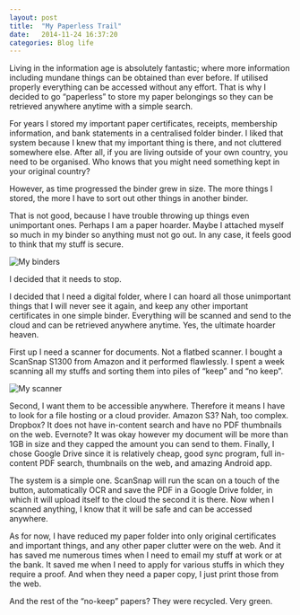 ```yaml
---
layout: post
title:  "My Paperless Trail"
date:   2014-11-24 16:37:20
categories: Blog life
---
```


Living in the information age is absolutely fantastic; where more information including mundane things can be obtained than ever before. If utilised properly everything can be accessed without any effort. That is why I decided to go “paperless” to store my paper belongings so they can be retrieved anywhere anytime with a simple search.

For years I stored my important paper certificates, receipts, membership information, and bank statements in a centralised folder binder. I liked that system because I knew that my important thing is there, and not cluttered somewhere else. After all, if you are living outside of your own country, you need to be organised. Who knows that you might need something kept in your original country? 

However, as time progressed the binder grew in size. The more things I stored, the more I have to sort out other things in another binder.

That is not good, because I have trouble throwing up things even unimportant ones. Perhaps I am a paper hoarder. Maybe I attached myself so much in my binder so anything must not go out. In any case, it feels good to think that my stuff is secure.

![My binders](//i.imgur.com/lvu43Qm.jpg)

I decided that it needs to stop.

I decided that I need a digital folder, where I can hoard all those unimportant things that I will never see it again, and keep any other important certificates in one simple binder. Everything will be scanned and send to the cloud and can be retrieved anywhere anytime. Yes, the ultimate hoarder heaven.

First up I need a scanner for documents. Not a flatbed scanner. I bought a ScanSnap S1300 from Amazon and it performed flawlessly. I spent a week scanning all my stuffs and sorting them into piles of “keep” and “no keep”.

![My scanner](//i.imgur.com/Dn8RZR3.jpg?1)

Second, I want them to be accessible anywhere. Therefore it means I have to look for a file hosting or a cloud provider. Amazon S3? Nah, too complex. Dropbox? It does not have in-content search and have no PDF thumbnails on the web. Evernote? It was okay however my document will be more than 1GB in size and they capped the amount you can send to them. Finally, I chose Google Drive since it is relatively cheap, good sync program, full in-content PDF search, thumbnails on the web, and amazing Android app.

The system is a simple one. ScanSnap will run the scan on a touch of the button, automatically OCR and save the PDF in a Google Drive folder, in which it will upload itself to the cloud the second it is there. Now when I scanned anything, I know that it will be safe and can be accessed anywhere.

As for now, I have reduced my paper folder into only original certificates and important things, and any other paper clutter were on the web. And it has saved me numerous times when I need to email my stuff at work or at the bank. It saved me when I need to apply for various stuffs in which they require a proof. And when they need a paper copy, I just print those from the web.

And the rest of the “no-keep” papers? They were recycled. Very green.
